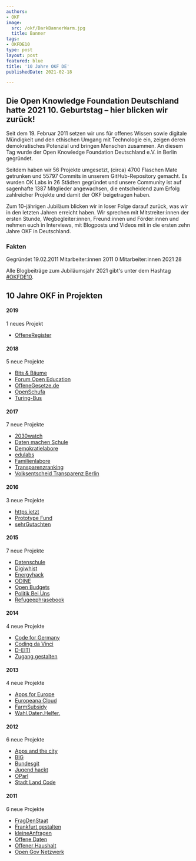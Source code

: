 ```yaml
---
authors:
- OKF
image:
  src: /okf/DarkBannerWarm.jpg
  title: Banner
tags:
- OKFDE10
type: post
layout: post
featured: blue
title: '10 Jahre OKF DE'
publishedDate: 2021-02-18

---
```


## Die Open Knowledge Foundation Deutschland hatte 2021 10. Geburtstag – hier blicken wir zurück!

Seit dem 19. Februar 2011 setzen wir uns für offenes Wissen sowie digitale Mündigkeit und den ethischen Umgang mit Technologie ein, zeigen deren demokratisches Potenzial und bringen Menschen zusammen. An diesem Tag wurde der Open Knowledge Foundation Deutschland e.V. in Berlin gegründet.

Seitdem haben wir 56 Projekte umgesetzt, (circa) 4700 Flaschen Mate getrunken und 55797 Commits in unserem GitHub-Repository gemacht. Es wurden OK Labs in 26 Städten gegründet und unsere Community ist auf sagenhafte 1387 Mitglieder angewachsen, die entscheidend zum Erfolg zahlreicher Projekte und damit der OKF beigetragen haben. 

Zum 10-jährigen Jubiläum blicken wir in loser Folge darauf zurück, was wir in den letzten Jahren erreicht haben. Wir sprechen mit Mitstreiter:innen der ersten Stunde, Wegbegleiter:innen, Freund:innen und Förder:innen und nehmen euch in Interviews, mit Blogposts und Videos mit in die ersten zehn Jahre OKF in Deutschland.

### Fakten
Gegründet 19.02.2011
Mitarbeiter:innen 2011 0
Mitarbeiter:innen 2021 28


Alle Blogbeiträge zum Jubiläumsjahr 2021 gibt's unter dem Hashtag [#OKFDE10](/tags/okfde10/).

## 10 Jahre OKF in Projekten

#### 2019
1 neues Projekt
- [OffeneRegister](/projekte/offeneregister)

#### 2018
5 neue Projekte
- [Bits & Bäume](/projekte/bits-und-baeume)
- [Forum Open Education](/projekte/forumopenedu)
- [OffeneGesetze.de](/projekte/offenegesetze)
- [OpenSchufa](/projekte/opschufa)
- [Turing-Bus](/projekte/turing-bus)

#### 2017
7 neue Projekte
- [2030watch](/projekte/2030-watch)
- [Daten machen Schule](/projekte/datenmachenschule)
- [Demokratielabore](/projekte/demokratielabore)
- [edulabs](/projekte/edulabs)
- [Familienlabore](/projekte/familienlabore)
- [Transparenzranking](/projekte/transparenzranking)
- [Volksentscheid Transparenz Berlin](/projekte/volksentscheid)

#### 2016
3 neue Projekte
- [https.jetzt](/projekte/httpsjetzt)
- [Prototype Fund](/projekte/prototypefund)
- [sehrGutachten](/projekte/sehrgutachten)

#### 2015
7 neue Projekte
- [Datenschule](/projekte/datenschule)
- [Digiwhist](/projekte/digiwhist)
- [Energyhack](/projekte/energyhack)
- [ODINE](/projekte/odine)
- [Open Budgets](/projekte/openbudgets)
- [Politik Bei Uns](/projekte/politikbeiuns)
- [Refugeephrasebook](/projekte/refugeephrasebook)

#### 2014
4 neue Projekte
- [Code for Germany](/projekte/codeforde)
- [Coding da Vinci](/projekte/codingdavinci)
- [D-EITI](/projekte/eiti)
- [Zugang gestalten](/projekte/zuganggestalten)

#### 2013
4 neue Projekte
- [Apps for Europe](/projekte/appsforeurope)
- [Europeana Cloud](/projekte/europeanacloud)
- [FarmSubsidy](/projekte/farmsubsidy)
- [Wahl.Daten.Helfer.](/projekte/wahldatenhelfer)

#### 2012
6 neue Projekte
- [Apps and the city](/projekte/appsandthecity)
- [BIG](/projekte/big)
- [Bundesgit](/projekte/bundesgit)
- [Jugend hackt](/projekte/jugendhackt)
- [OParl](/projekte/oparl)
- [Stadt Land Code](/projekte/stadtlandcode)

#### 2011
6 neue Projekte
- [FragDenStaat](/projekte/fragdenstaat)
- [Frankfurt gestalten](/projekte/frankfurtgestalten)
- [kleineAnfragen](/projekte/kleineanfragen)
- [Offene Daten](/projekte/offenedaten)
- [Offener Haushalt](/projekte/offenerhaushalt)
- [Open Gov Netzwerk](/projekte/ogp)


